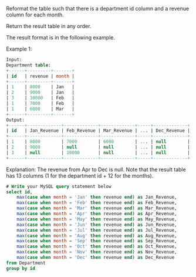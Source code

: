 Reformat the table such that there is a department id column and a revenue column for each month.

Return the result table in any order.

The result format is in the following example.

Example 1:
```sql
Input: 
Department table:
+------+---------+-------+
| id   | revenue | month |
+------+---------+-------+
| 1    | 8000    | Jan   |
| 2    | 9000    | Jan   |
| 3    | 10000   | Feb   |
| 1    | 7000    | Feb   |
| 1    | 6000    | Mar   |
+------+---------+-------+
Output: 
+------+-------------+-------------+-------------+-----+-------------+
| id   | Jan_Revenue | Feb_Revenue | Mar_Revenue | ... | Dec_Revenue |
+------+-------------+-------------+-------------+-----+-------------+
| 1    | 8000        | 7000        | 6000        | ... | null        |
| 2    | 9000        | null        | null        | ... | null        |
| 3    | null        | 10000       | null        | ... | null        |
+------+-------------+-------------+-------------+-----+-------------+
```
Explanation: The revenue from Apr to Dec is null.
Note that the result table has 13 columns (1 for the department id + 12 for the months).

```sql
# Write your MySQL query statement below
select id,
    max(case when month = 'Jan' then revenue end) as Jan_Revenue,
    max(case when month = 'Feb' then revenue end) as Feb_Revenue,
    max(case when month = 'Mar' then revenue end) as Mar_Revenue,
    max(case when month = 'Apr' then revenue end) as Apr_Revenue,
    max(case when month = 'May' then revenue end) as May_Revenue,
    max(case when month = 'Jun' then revenue end) as Jun_Revenue,
    max(case when month = 'Jul' then revenue end) as Jul_Revenue,
    max(case when month = 'Aug' then revenue end) as Aug_Revenue,
    max(case when month = 'Sep' then revenue end) as Sep_Revenue,
    max(case when month = 'Oct' then revenue end) as Oct_Revenue,
    max(case when month = 'Nov' then revenue end) as Nov_Revenue,
    max(case when month = 'Dec' then revenue end) as Dec_Revenue
from Department
group by id
```
